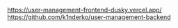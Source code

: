 https://user-management-frontend-dusky.vercel.app/
https://github.com/k1nderko/user-management-backend
